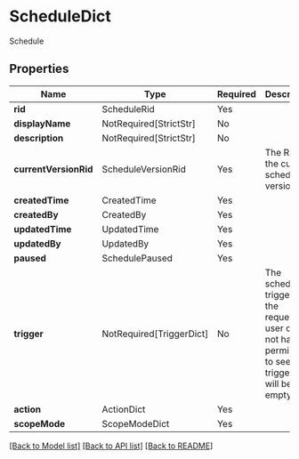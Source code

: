 # ScheduleDict

Schedule

## Properties
| Name | Type | Required | Description |
| ------------ | ------------- | ------------- | ------------- |
**rid** | ScheduleRid | Yes |  |
**displayName** | NotRequired[StrictStr] | No |  |
**description** | NotRequired[StrictStr] | No |  |
**currentVersionRid** | ScheduleVersionRid | Yes | The RID of the current schedule version |
**createdTime** | CreatedTime | Yes |  |
**createdBy** | CreatedBy | Yes |  |
**updatedTime** | UpdatedTime | Yes |  |
**updatedBy** | UpdatedBy | Yes |  |
**paused** | SchedulePaused | Yes |  |
**trigger** | NotRequired[TriggerDict] | No | The schedule trigger. If the requesting user does not have permission to see the trigger, this will be empty.  |
**action** | ActionDict | Yes |  |
**scopeMode** | ScopeModeDict | Yes |  |


[[Back to Model list]](../../../../README.md#models-v2-link) [[Back to API list]](../../../../README.md#apis-v2-link) [[Back to README]](../../../../README.md)

